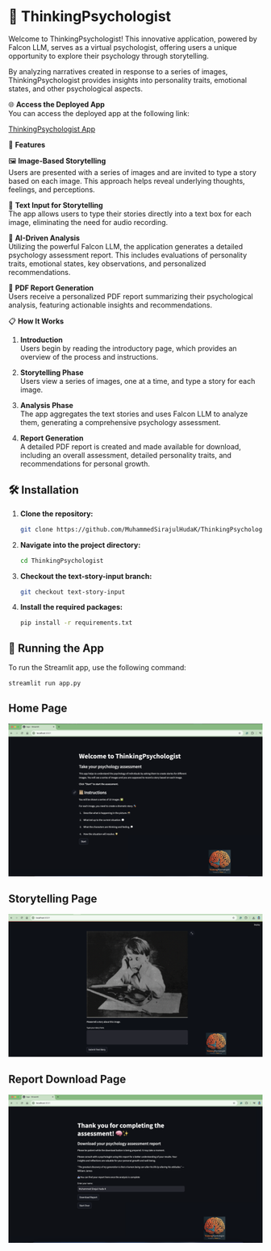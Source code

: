 # 🧠 ThinkingPsychologist

Welcome to ThinkingPsychologist! This innovative application, powered by Falcon LLM, serves as a virtual psychologist, offering users a unique opportunity to explore their psychology through storytelling.

By analyzing narratives created in response to a series of images, ThinkingPsychologist provides insights into personality traits, emotional states, and other psychological aspects.

🌐 **Access the Deployed App**  
You can access the deployed app at the following link:

[ThinkingPsychologist App](#)

🚀 **Features**

🖼️ **Image-Based Storytelling**  
Users are presented with a series of images and are invited to type a story based on each image. This approach helps reveal underlying thoughts, feelings, and perceptions.

📝 **Text Input for Storytelling**  
The app allows users to type their stories directly into a text box for each image, eliminating the need for audio recording.

🤖 **AI-Driven Analysis**  
Utilizing the powerful Falcon LLM, the application generates a detailed psychology assessment report. This includes evaluations of personality traits, emotional states, key observations, and personalized recommendations.

📄 **PDF Report Generation**  
Users receive a personalized PDF report summarizing their psychological analysis, featuring actionable insights and recommendations.

📋 **How It Works**

1. **Introduction**  
   Users begin by reading the introductory page, which provides an overview of the process and instructions.

2. **Storytelling Phase**  
   Users view a series of images, one at a time, and type a story for each image.

3. **Analysis Phase**  
   The app aggregates the text stories and uses Falcon LLM to analyze them, generating a comprehensive psychology assessment.

4. **Report Generation**  
   A detailed PDF report is created and made available for download, including an overall assessment, detailed personality traits, and recommendations for personal growth.


## 🛠️ **Installation**

1. **Clone the repository:**

    ```bash
    git clone https://github.com/MuhammedSirajulHudaK/ThinkingPsychologist.git
    ```

2. **Navigate into the project directory:**

    ```bash
    cd ThinkingPsychologist
    ```

3. **Checkout the text-story-input branch:**
    ```bash
    git checkout text-story-input
    ```
4. **Install the required packages:**

    ```bash
    pip install -r requirements.txt
    ```

## 🚀 **Running the App**

To run the Streamlit app, use the following command:

```bash
streamlit run app.py
 ```
## Home Page

![First Image](assets/firstscreen.png)

## Storytelling Page

![Storytelling](assets/secondscreen.png)

## Report Download Page

![Download Report](assets/lastscreen.png)

